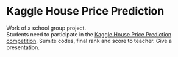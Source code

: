 Kaggle House Price Prediction
==============================
Work of a school group project.\
Students need to participate in the [Kaggle House Price Prediction competition](https://www.kaggle.com/c/house-prices-advanced-regression-techniques). Sumite codes, final rank and score to teacher. Give a presentation.
